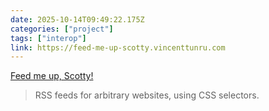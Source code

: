 ```yaml
---
date: 2025-10-14T09:49:22.175Z
categories: ["project"]
tags: ["interop"]
link: https://feed-me-up-scotty.vincenttunru.com
---
```

[Feed me up, Scotty!](https://feed-me-up-scotty.vincenttunru.com)

> RSS feeds for arbitrary websites, using CSS selectors.
